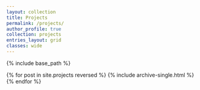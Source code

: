 ```yaml
---
layout: collection
title: Projects
permalink: /projects/
author_profile: true
collection: projects
entries_layout: grid
classes: wide
---
```


{% include base_path %}

{% for post in site.projects reversed %}
  {% include archive-single.html %}
{% endfor %}
